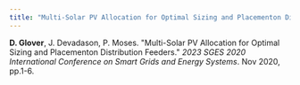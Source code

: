 ```yaml
---
title: "Multi-Solar PV Allocation for Optimal Sizing and Placementon Distribution Feeders"
---
```

<b>D. Glover</b>, J. Devadason, P. Moses. &quot;Multi-Solar PV Allocation for Optimal Sizing and Placementon Distribution Feeders.&quot; <i>2023 SGES 2020 International Conference on Smart Grids and Energy Systems</i>. Nov 2020, pp.1-6.

<!--collection: publications-->
<!--permalink: /publication/Convolutional Neural Network-Based Protection Zone Classification of Faults in Distribution Feeders with PVs-->
<!--excerpt:--> 
<!--date:--> 
<!--venue:-->

<!--paperurl:'http://academicpages.github.io/files/paper3.pdf'-->


<!--[Download paper here](http://academicpages.github.io/files/paper3.pdf)--> 

<!--Recommended citation: Your Name, You. (2015). "Paper Title Number 3." <i>Journal 1</i>. 1(3).-->
